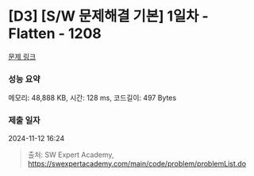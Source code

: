 # [D3] [S/W 문제해결 기본] 1일차 - Flatten - 1208 

[문제 링크](https://swexpertacademy.com/main/code/problem/problemDetail.do?contestProbId=AV139KOaABgCFAYh) 

### 성능 요약

메모리: 48,888 KB, 시간: 128 ms, 코드길이: 497 Bytes

### 제출 일자

2024-11-12 16:24



> 출처: SW Expert Academy, https://swexpertacademy.com/main/code/problem/problemList.do